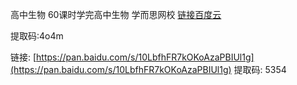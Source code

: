 高中生物 60课时学完高中生物 学而思网校
<a href="https://pan.baidu.com/s/1Xu17Q7UzKGoUvPn1itLJZQ">链接百度云</a>
 
提取码:4o4m

链接: [https://pan.baidu.com/s/10LbfhFR7kOKoAzaPBIUl1g](https://pan.baidu.com/s/10LbfhFR7kOKoAzaPBIUl1g) 提取码: 5354
